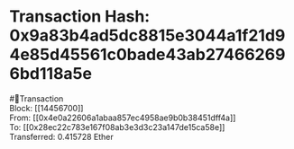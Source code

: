 
Transaction Hash: 0x9a83b4ad5dc8815e3044a1f21d94e85d45561c0bade43ab274662696bd118a5e
====================================================================================
  
#💸Transaction  
Block: [[14456700]]  
From: [[0x4e0a22606a1abaa857ec4958ae9b0b38451dff4a]]  
To: [[0x28ec22c783e167f08ab3e3d3c23a147de15ca58e]]  
Transferred: 0.415728 Ether